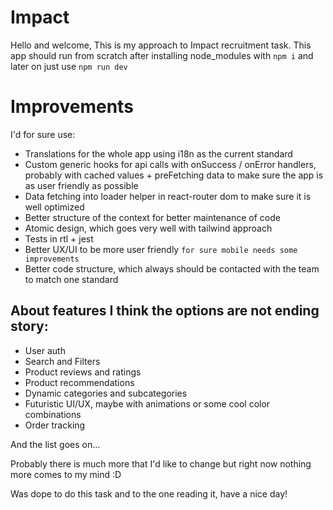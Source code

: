 # Impact

Hello and welcome, 
This is my approach to Impact recruitment task.
This app should run from scratch after installing node_modules with `npm i` and later on just use `npm run dev`

# Improvements
I'd for sure use: 
- Translations for the whole app using i18n as the current standard
- Custom generic hooks for api calls with onSuccess / onError handlers, probably with cached values + preFetching data to make sure the app is as user friendly as possible
- Data fetching into loader helper in react-router dom to make sure it is well optimized
- Better structure of the context for better maintenance of code
- Atomic design, which goes very well with tailwind approach
- Tests in rtl + jest
- Better UX/UI to be more user friendly `for sure mobile needs some improvements`
- Better code structure, which always should be contacted with the team to match one standard

## About features I think the options are not ending story:
- User auth
- Search and Filters
- Product reviews and ratings
- Product recommendations
- Dynamic categories and subcategories
- Futuristic UI/UX, maybe with animations or some cool color combinations 
- Order tracking

And the list goes on...

Probably there is much more that I'd like to change but right now nothing more comes to my mind :D 

Was dope to do this task and to the one reading it, have a nice day!